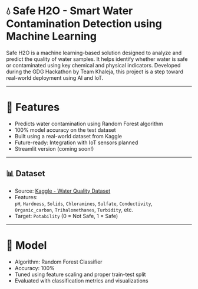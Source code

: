 
# 💧 Safe H2O - Smart Water Contamination Detection using Machine Learning

Safe H2O is a machine learning-based solution designed to analyze and predict the quality of water samples. It helps identify whether water is safe or contaminated using key chemical and physical indicators. Developed during the GDG Hackathon by Team Khaleja, this project is a step toward real-world deployment using AI and IoT.

---

# 🚀 Features
- Predicts water contamination using Random Forest algorithm
- 100% model accuracy on the test dataset
- Built using a real-world dataset from Kaggle
- Future-ready: Integration with IoT sensors planned
- Streamlit version (coming soon!)

---

## 📊 Dataset
- Source: [Kaggle - Water Quality Dataset](https://www.kaggle.com)
- Features:  
  `pH`, `Hardness`, `Solids`, `Chloramines`, `Sulfate`, `Conductivity`, `Organic_carbon`, `Trihalomethanes`, `Turbidity`, etc.
- Target: `Potability` (0 = Not Safe, 1 = Safe)

---

# 🧠 Model
- Algorithm: Random Forest Classifier
- Accuracy: 100%
- Tuned using feature scaling and proper train-test split
- Evaluated with classification metrics and visualizations
